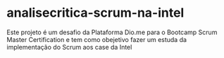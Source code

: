 # analisecritica-scrum-na-intel
Este projeto é um desafio da Plataforma Dio.me para o Bootcamp Scrum Master Certification  e tem como obejetivo fazer um estuda da implementação do Scrum aos case da Intel
